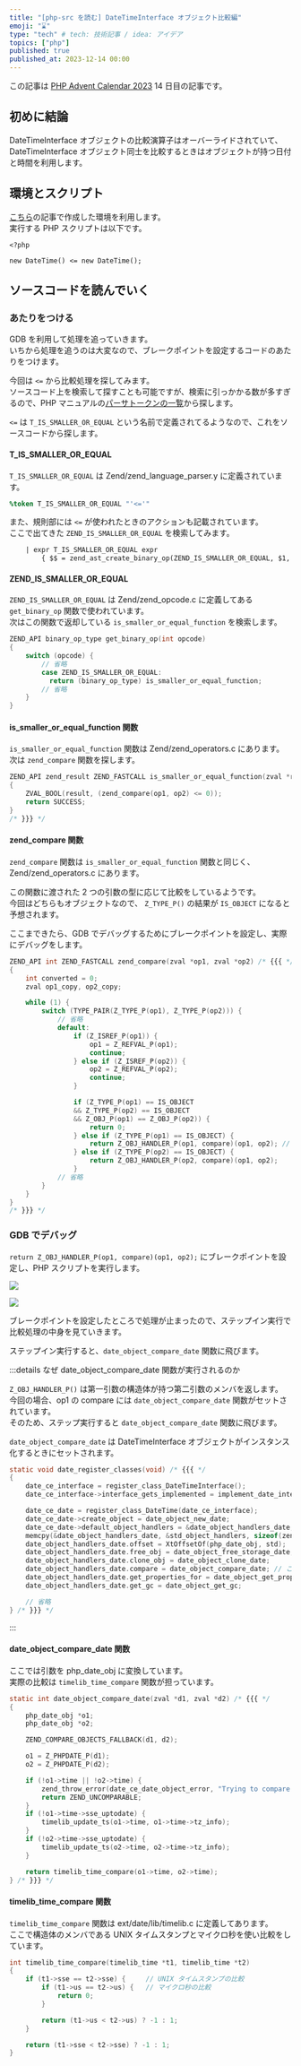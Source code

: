 ```yaml
---
title: "[php-src を読む] DateTimeInterface オブジェクト比較編"
emoji: "⌛"
type: "tech" # tech: 技術記事 / idea: アイデア
topics: ["php"]
published: true
published_at: 2023-12-14 00:00
---
```


この記事は [PHP Advent Calendar 2023](https://qiita.com/advent-calendar/2023/php) 14 日目の記事です。

## 初めに結論

DateTimeInterface オブジェクトの比較演算子はオーバーライドされていて、DateTimeInterface オブジェクト同士を比較するときはオブジェクトが持つ日付と時間を利用します。

## 環境とスクリプト

[こちら](https://zenn.dev/sayu/articles/6fd3a39f6e5d96)の記事で作成した環境を利用します。  
実行する PHP スクリプトは以下です。

```php:src/script.php
<?php

new DateTime() <= new DateTime();
```

## ソースコードを読んでいく

### あたりをつける

GDB を利用して処理を追っていきます。  
いちから処理を追うのは大変なので、ブレークポイントを設定するコードのあたりをつけます。

今回は `<=` から比較処理を探してみます。  
ソースコード上を検索して探すことも可能ですが、検索に引っかかる数が多すぎるので、PHP マニュアルの[パーサトークンの一覧](https://www.php.net/manual/ja/tokens.php)から探します。  

`<=` は `T_IS_SMALLER_OR_EQUAL` という名前で定義されてるようなので、これをソースコードから探します。

#### T_IS_SMALLER_OR_EQUAL

`T_IS_SMALLER_OR_EQUAL` は Zend/zend_language_parser.y に定義されています。

```:Zend/zend_language_parser.y
%token T_IS_SMALLER_OR_EQUAL "'<='"
```

また、規則部には `<=` が使われたときのアクションも記載されています。  
ここで出てきた `ZEND_IS_SMALLER_OR_EQUAL` を検索してみます。

```:Zend/zend_language_parser.y
    | expr T_IS_SMALLER_OR_EQUAL expr
        { $$ = zend_ast_create_binary_op(ZEND_IS_SMALLER_OR_EQUAL, $1, $3); }
```

#### ZEND_IS_SMALLER_OR_EQUAL

`ZEND_IS_SMALLER_OR_EQUAL` は Zend/zend_opcode.c に定義してある `get_binary_op` 関数で使われています。  
次はこの関数で返却している `is_smaller_or_equal_function` を検索します。

```c:Zend/zend_opcode.c
ZEND_API binary_op_type get_binary_op(int opcode)
{
    switch (opcode) {
        // 省略
        case ZEND_IS_SMALLER_OR_EQUAL:
          return (binary_op_type) is_smaller_or_equal_function;
        // 省略
    }
}
```

#### is_smaller_or_equal_function 関数

`is_smaller_or_equal_function` 関数は Zend/zend_operators.c にあります。
次は `zend_compare` 関数を探します。

```c:Zend/zend_operators.c
ZEND_API zend_result ZEND_FASTCALL is_smaller_or_equal_function(zval *result, zval *op1, zval *op2) /* {{{ */
{
    ZVAL_BOOL(result, (zend_compare(op1, op2) <= 0));
    return SUCCESS;
}
/* }}} */
```

#### zend_compare 関数

`zend_compare` 関数は `is_smaller_or_equal_function` 関数と同じく、Zend/zend_operators.c にあります。

この関数に渡された 2 つの引数の型に応じて比較をしているようです。    
今回はどちらもオブジェクトなので、 `Z_TYPE_P()` の結果が `IS_OBJECT` になると予想されます。

ここまできたら、GDB でデバッグするためにブレークポイントを設定し、実際にデバッグをします。

```c:Zend/zend_operators.c
ZEND_API int ZEND_FASTCALL zend_compare(zval *op1, zval *op2) /* {{{ */
{
    int converted = 0;
    zval op1_copy, op2_copy;

    while (1) {
        switch (TYPE_PAIR(Z_TYPE_P(op1), Z_TYPE_P(op2))) {
            // 省略
            default:
                if (Z_ISREF_P(op1)) {
                    op1 = Z_REFVAL_P(op1);
                    continue;
                } else if (Z_ISREF_P(op2)) {
                    op2 = Z_REFVAL_P(op2);
                    continue;
                }

                if (Z_TYPE_P(op1) == IS_OBJECT
                && Z_TYPE_P(op2) == IS_OBJECT
                && Z_OBJ_P(op1) == Z_OBJ_P(op2)) {
                    return 0;
                } else if (Z_TYPE_P(op1) == IS_OBJECT) {
                    return Z_OBJ_HANDLER_P(op1, compare)(op1, op2); // 今回はここにブレークポイントを設定する
                } else if (Z_TYPE_P(op2) == IS_OBJECT) {
                    return Z_OBJ_HANDLER_P(op2, compare)(op1, op2);
                }
            // 省略
        }
    }
}
/* }}} */
```

### GDB でデバッグ

`return Z_OBJ_HANDLER_P(op1, compare)(op1, op2);` にブレークポイントを設定し、PHP スクリプトを実行します。

![](/images/reading-php-src-datetimeinterface/break.png)

![](/images/reading-php-src-datetimeinterface/debug.png)

ブレークポイントを設定したところで処理が止まったので、ステップイン実行で比較処理の中身を見ていきます。

ステップイン実行すると、`date_object_compare_date` 関数に飛びます。

:::details なぜ date_object_compare_date 関数が実行されるのか

`Z_OBJ_HANDLER_P()` は第一引数の構造体が持つ第二引数のメンバを返します。  
今回の場合、op1 の compare には `date_object_compare_date` 関数がセットされています。  
そのため、ステップ実行すると `date_object_compare_date` 関数に飛びます。

`date_object_compare_date` は DateTimeInterface オブジェクトがインスタンス化するときにセットされます。

```c:ext/date/php_date.c
static void date_register_classes(void) /* {{{ */
{
    date_ce_interface = register_class_DateTimeInterface();
    date_ce_interface->interface_gets_implemented = implement_date_interface_handler;

    date_ce_date = register_class_DateTime(date_ce_interface);
    date_ce_date->create_object = date_object_new_date;
    date_ce_date->default_object_handlers = &date_object_handlers_date;
    memcpy(&date_object_handlers_date, &std_object_handlers, sizeof(zend_object_handlers));
    date_object_handlers_date.offset = XtOffsetOf(php_date_obj, std);
    date_object_handlers_date.free_obj = date_object_free_storage_date;
    date_object_handlers_date.clone_obj = date_object_clone_date;
    date_object_handlers_date.compare = date_object_compare_date; // ここでセットしている
    date_object_handlers_date.get_properties_for = date_object_get_properties_for;
    date_object_handlers_date.get_gc = date_object_get_gc;

    // 省略
} /* }}} */
```
:::

#### date_object_compare_date 関数

ここでは引数を php_date_obj に変換しています。  
実際の比較は `timelib_time_compare` 関数が担っています。

```c:ext/date/php_date.c
static int date_object_compare_date(zval *d1, zval *d2) /* {{{ */
{
    php_date_obj *o1;
    php_date_obj *o2;

    ZEND_COMPARE_OBJECTS_FALLBACK(d1, d2);

    o1 = Z_PHPDATE_P(d1);
    o2 = Z_PHPDATE_P(d2);

    if (!o1->time || !o2->time) {
        zend_throw_error(date_ce_date_object_error, "Trying to compare an incomplete DateTime or DateTimeImmutable object");
        return ZEND_UNCOMPARABLE;
    }
    if (!o1->time->sse_uptodate) {
        timelib_update_ts(o1->time, o1->time->tz_info);
    }
    if (!o2->time->sse_uptodate) {
        timelib_update_ts(o2->time, o2->time->tz_info);
    }

    return timelib_time_compare(o1->time, o2->time);
} /* }}} */
```

#### timelib_time_compare 関数

`timelib_time_compare` 関数は ext/date/lib/timelib.c に定義してあります。  
ここで構造体のメンバである UNIX タイムスタンプとマイクロ秒を使い比較をしています。

```c:ext/date/lib/timelib.c
int timelib_time_compare(timelib_time *t1, timelib_time *t2)
{
    if (t1->sse == t2->sse) {     // UNIX タイムスタンプの比較
        if (t1->us == t2->us) {   // マイクロ秒の比較
            return 0;
        }

        return (t1->us < t2->us) ? -1 : 1;
    }

    return (t1->sse < t2->sse) ? -1 : 1;
}
```
